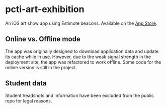 # pcti-art-exhibition
An iOS art show app using Estimote beacons. Available on the [App Store](https://itunes.apple.com/us/app/pcti-art-exhibition/id1099168450?mt=8).

## Online vs. Offline mode
The app was originally designed to download application data and update its cache while in use. However, due to the weak signal strength in the deployment site, the app was refactored to work offline. Some code for the online version is still in the project.

## Student data
Student headshots and information have been excluded from the public repo for legal reasons.
